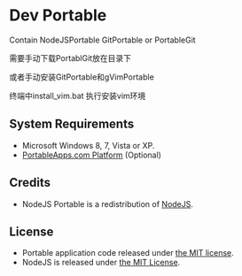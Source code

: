 # Dev Portable

Contain NodeJSPortable GitPortable or PortableGit

需要手动下载PortablGit放在目录下

或者手动安装GitPortable和gVimPortable

终端中install_vim.bat 执行安装vim环境

## System Requirements

* Microsoft Windows 8, 7, Vista or XP.
* [PortableApps.com Platform][1] (Optional)

## Credits

* NodeJS Portable is a redistribution of [NodeJS][2].

## License

* Portable application code released under [the MIT license][3].
* NodeJS is released under [the MIT License][4].

 [1]: http://portableapps.com/download
 [2]: https://nodejs.org
 [3]: https://raw.githubusercontent.com/garethflowers/nodejs-portable/master/LICENSE
 [4]: https://raw.githubusercontent.com/nodejs/node/master/LICENSE
 [5]: https://raw.githubusercontent.com/sherylynn/PortableApps/master/LICENSE
